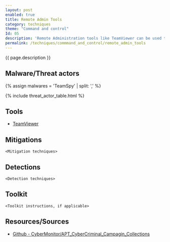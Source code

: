 ```yaml
---
layout: post
enabled: true
title: Remote Admin Tools
category: techniques
theme: "Command and control"
Id: 05
description: 'Remote Administration tools like TeamViewer can be used to control a machine remotely. Tools like TeamViewer are legitamite applications that are signed and may be trusted by security controls.'
permalink: /techniques/commmand_and_control/remote_admin_tools
---
```

{{ page.description }}

## Malware/Threat actors

{% assign malwares = 'TeamSpy' | split: ',' %}

{% include threat_actor_table.html %}

## Tools

* [TeamViewer](https://www.teamviewer.com/en-us/)

## Mitigations

`<Mitigation techniques>`

## Detections

`<Detection techniques>`

## Toolkit

`<Toolkit instructions, if applicable>`

## Resources/Sources

* [Github - CyberMonitor/APT_CyberCriminal_Campagin_Collections](https://github.com/CyberMonitor/APT_CyberCriminal_Campagin_Collections)